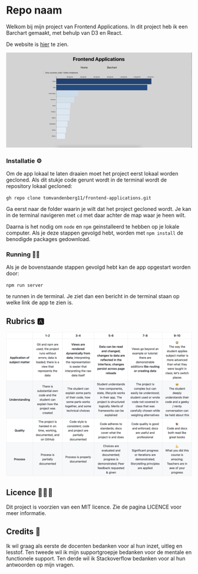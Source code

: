 # Repo naam

Welkom bij mijn project van Frontend Applications.
In dit project heb ik een Barchart gemaakt, met behulp van D3 en React.

De website is [hier](frontend-applications-tom.vercel.app/) te zien.

![Home](images/home.png)

### Installatie ⚙️

Om de app lokaal te laten draaien moet het project eerst lokaal worden gecloned.
Als dit stukje code gerunt wordt in de terminal wordt de repository lokaal gecloned:

`gh repo clone tomvandenberg11/frontend-applications.git`

Ga eerst naar de folder waarin je wilt dat het project gecloned wordt. Je kan in de terminal navigeren met `cd` met daar achter de map waar je heen wilt.

Daarna is het nodig om `node` en `npm` geinstalleerd te hebben op je lokale computer. Als je deze stappen gevolgd hebt, worden met `npm install` de benodigde packages gedownload.

### Running 🏃🏻

Als je de bovenstaande stappen gevolgd hebt kan de app opgestart worden door:

`npm run server`

te runnen in de terminal.
Je ziet dan een bericht in de terminal staan op welke link de app te zien is.

## Rubrics 🅰️

![Rubrics](images/rubrics.png)

## Licence 👨🏻‍⚖️

Dit project is voorzien van een MIT licence. Zie de pagina LICENCE voor meer informatie.

## Credits 📣

Ik wil graag als eerste de docenten bedanken voor al hun inzet, uitleg en lesstof. Ten tweede wil ik mijn supportgroepje bedanken voor de mentale en functionele support. Ten derde wil ik Stackoverflow bedanken voor al hun antwoorden op mijn vragen.
